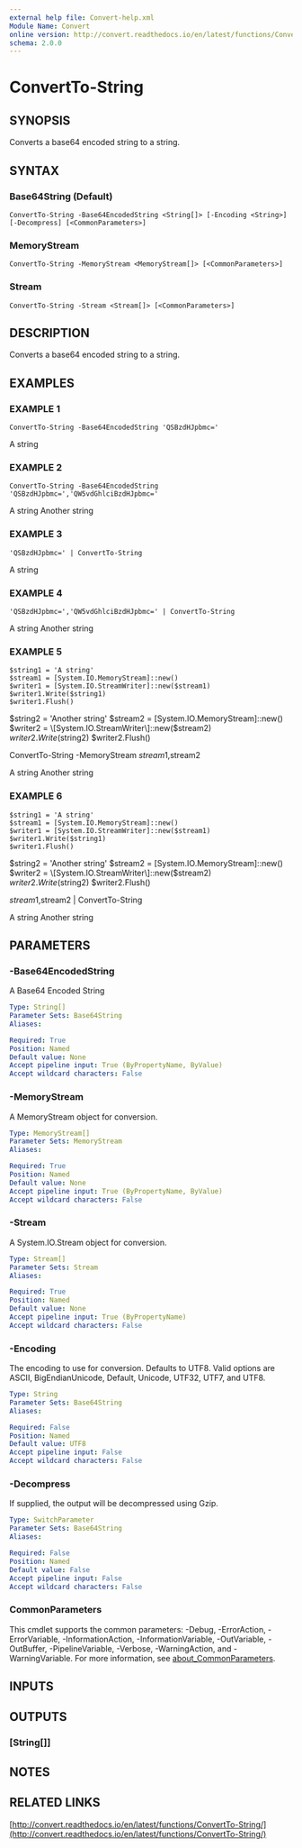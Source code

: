 ```yaml
---
external help file: Convert-help.xml
Module Name: Convert
online version: http://convert.readthedocs.io/en/latest/functions/ConvertTo-String/
schema: 2.0.0
---
```


# ConvertTo-String

## SYNOPSIS
Converts a base64 encoded string to a string.

## SYNTAX

### Base64String (Default)
```
ConvertTo-String -Base64EncodedString <String[]> [-Encoding <String>] [-Decompress] [<CommonParameters>]
```

### MemoryStream
```
ConvertTo-String -MemoryStream <MemoryStream[]> [<CommonParameters>]
```

### Stream
```
ConvertTo-String -Stream <Stream[]> [<CommonParameters>]
```

## DESCRIPTION
Converts a base64 encoded string to a string.

## EXAMPLES

### EXAMPLE 1
```
ConvertTo-String -Base64EncodedString 'QSBzdHJpbmc='
```

A string

### EXAMPLE 2
```
ConvertTo-String -Base64EncodedString 'QSBzdHJpbmc=','QW5vdGhlciBzdHJpbmc='
```

A string
Another string

### EXAMPLE 3
```
'QSBzdHJpbmc=' | ConvertTo-String
```

A string

### EXAMPLE 4
```
'QSBzdHJpbmc=','QW5vdGhlciBzdHJpbmc=' | ConvertTo-String
```

A string
Another string

### EXAMPLE 5
```
$string1 = 'A string'
$stream1 = [System.IO.MemoryStream]::new()
$writer1 = [System.IO.StreamWriter]::new($stream1)
$writer1.Write($string1)
$writer1.Flush()
```

$string2 = 'Another string'
$stream2 = \[System.IO.MemoryStream\]::new()
$writer2 = \[System.IO.StreamWriter\]::new($stream2)
$writer2.Write($string2)
$writer2.Flush()

ConvertTo-String -MemoryStream $stream1,$stream2

A string
Another string

### EXAMPLE 6
```
$string1 = 'A string'
$stream1 = [System.IO.MemoryStream]::new()
$writer1 = [System.IO.StreamWriter]::new($stream1)
$writer1.Write($string1)
$writer1.Flush()
```

$string2 = 'Another string'
$stream2 = \[System.IO.MemoryStream\]::new()
$writer2 = \[System.IO.StreamWriter\]::new($stream2)
$writer2.Write($string2)
$writer2.Flush()

$stream1,$stream2 | ConvertTo-String

A string
Another string

## PARAMETERS

### -Base64EncodedString
A Base64 Encoded String

```yaml
Type: String[]
Parameter Sets: Base64String
Aliases:

Required: True
Position: Named
Default value: None
Accept pipeline input: True (ByPropertyName, ByValue)
Accept wildcard characters: False
```

### -MemoryStream
A MemoryStream object for conversion.

```yaml
Type: MemoryStream[]
Parameter Sets: MemoryStream
Aliases:

Required: True
Position: Named
Default value: None
Accept pipeline input: True (ByPropertyName, ByValue)
Accept wildcard characters: False
```

### -Stream
A System.IO.Stream object for conversion.

```yaml
Type: Stream[]
Parameter Sets: Stream
Aliases:

Required: True
Position: Named
Default value: None
Accept pipeline input: True (ByPropertyName)
Accept wildcard characters: False
```

### -Encoding
The encoding to use for conversion.
Defaults to UTF8.
Valid options are ASCII, BigEndianUnicode, Default, Unicode, UTF32, UTF7, and UTF8.

```yaml
Type: String
Parameter Sets: Base64String
Aliases:

Required: False
Position: Named
Default value: UTF8
Accept pipeline input: False
Accept wildcard characters: False
```

### -Decompress
If supplied, the output will be decompressed using Gzip.

```yaml
Type: SwitchParameter
Parameter Sets: Base64String
Aliases:

Required: False
Position: Named
Default value: False
Accept pipeline input: False
Accept wildcard characters: False
```

### CommonParameters
This cmdlet supports the common parameters: -Debug, -ErrorAction, -ErrorVariable, -InformationAction, -InformationVariable, -OutVariable, -OutBuffer, -PipelineVariable, -Verbose, -WarningAction, and -WarningVariable. For more information, see [about_CommonParameters](http://go.microsoft.com/fwlink/?LinkID=113216).

## INPUTS

## OUTPUTS

### [String[]]
## NOTES

## RELATED LINKS

[http://convert.readthedocs.io/en/latest/functions/ConvertTo-String/](http://convert.readthedocs.io/en/latest/functions/ConvertTo-String/)

